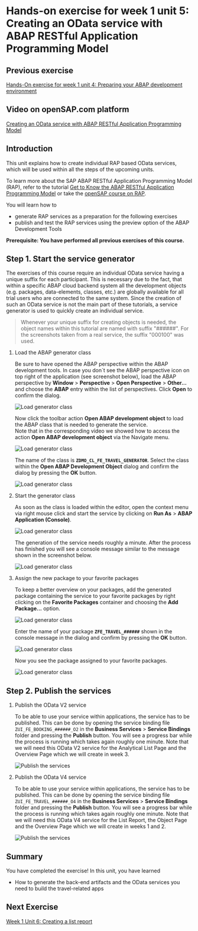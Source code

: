 # Hands-on exercise for week 1 unit 5:<br/>Creating an OData service with ABAP RESTful Application Programming Model

## Previous exercise
[Hands-On exercise for week 1 unit 4: Preparing your ABAP development environment](unit4.md)

## Video on openSAP.com platform
[Creating an OData service with ABAP RESTful Application Programming Model](https://open.sap.com/courses/fiori-ea1/items/4Pnp5wuhKwu519vkyAlBAn)

## Introduction
This unit explains how to create individual RAP based OData services, which will be used within all the steps of the upcoming units.

To learn more about the SAP ABAP RESTful Application Programming Model (RAP), refer to the tutorial [Get to Know the ABAP RESTful Application Programming Model](https://developers.sap.com/tutorials/abap-environment-restful-programming-model.html) or take the [openSAP course on RAP](https://open.sap.com/courses/cp13).

You will learn how to
  - generate RAP services as a preparation for the following exercises
  - publish and test the RAP services using the preview option of the ABAP Development Tools

**Prerequisite: You have performed all previous exercises of this course.**

## Step 1. Start the service generator
The exercises of this course require an individual OData service having a unique suffix for each participant. This is necessary due to the fact, that within a specific ABAP cloud backend system all the development objects (e.g. packages, data-elements, classes, etc.) are globally available for all trial users who are connected to the same system. Since the creation of such an OData service is not the main part of these tutorials, a service generator is used to quickly create an individual service.

>Whenever your unique suffix for creating objects is needed, the object names within this tutorial are named with suffix "######". For the screenshots taken from a real service, the suffix "000100" was used.

1. Load the ABAP generator class

    Be sure to have opened the ABAP perspective within the ABAP development tools. In case you don´t see the ABAP perspective icon on top right of the application (see screenshot below), load the ABAP perspective by **Window** > **Perspective** > **Open Perspective** > **Other...** and choose the **ABAP** entry within the list of perspectives. Click **Open** to confirm the dialog.

    ![Load generator class](images/unit5/PrepareService_0.png)

    Now click the toolbar action **Open ABAP development object** to load the ABAP class that is needed to generate the service.    
    Note that in the corresponding video we showed how to access the action **Open ABAP development object** via the Navigate menu.

    ![Load generator class](images/unit5/PrepareService_1.png)

    The name of the class is **`ZDMO_CL_FE_TRAVEL_GENERATOR`**. Select the class within the **Open ABAP Development Object** dialog and confirm the dialog by pressing the **OK** button.

    ![Load generator class](images/unit5/PrepareService_2.png)


2. Start the generator class

    As soon as the class is loaded within the editor, open the context menu via right mouse click and start the service by clicking on **Run As** > **ABAP Application (Console)**.

    ![Load generator class](images/unit5/PrepareService_3.png)

    The generation of the service needs roughly a minute. After the process has finished you will see a console message similar to the message shown in the screenshot below.

    ![Load generator class](images/unit5/PrepareService_4.png)


3. Assign the new package to your favorite packages

    To keep a better overview on your packages, add the generated package containing the service to your favorite packages by right clicking on the **Favorite Packages** container and choosing the **Add Package...** option.

    ![Load generator class](images/unit5/PrepareService_5.png)

    Enter the name of your package **`ZFE_TRAVEL_######`** shown in the console message in the dialog and confirm by pressing the **OK** button.

    ![Load generator class](images/unit5/PrepareService_6.png)

    Now you see the package assigned to your favorite packages.

    ![Load generator class](images/unit5/PrepareService_6a.png)



## Step 2. Publish the services
1. Publish the OData V2 service

    To be able to use your service within applications, the service has to be published. This can be done by opening the service binding file `ZUI_FE_BOOKING_######_O2` in the **Business Services** > **Service Bindings** folder and pressing the **Publish** button. You will see a progress bar while the process is running which takes again roughly one minute.
    Note that we will need this OData V2 service for the Analytical List Page and the Overview Page which we will create in week 3.
    
    ![Publish the services](images/unit5/PrepareService_7a.png)


2. Publish the OData V4 service

    To be able to use your service within applications, the service has to be published. This can be done by opening the service binding file `ZUI_FE_TRAVEL_######_O4` in the **Business Services** > **Service Bindings** folder and pressing the **Publish** button. You will see a progress bar while the process is running which takes again roughly one minute.
    Note that we will need this OData V4 service for the List Report, the Object Page and the Overview Page which we will create in weeks 1 and 2.

    ![Publish the services](images/unit5/PrepareService_7.png)




## Summary
You have completed the exercise!
In this unit, you have learned 
- How to generate the back-end artifacts and the OData services you need to build the travel-related apps

## Next Exercise
[Week 1 Unit 6: Creating a list report](unit6.md)
